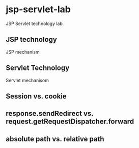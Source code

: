 # jsp-servlet-lab
JSP Servlet technology lab

## JSP technology
JSP mechanism

## Servlet Technology
Servlet mechanisom

## Session vs. cookie

## response.sendRedirect vs. request.getRequestDispatcher.forward

## absolute path vs. relative path

